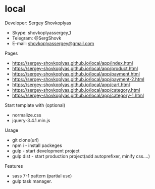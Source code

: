 # local

Developer: Sergey Shovkoplyas 
- Skype: shovkoplyassergey_1
- Telegram: @SergShovk
- E-mail: shovkoplyassergey@gmail.com


Pages
- https://sergey-shovkoplyas.github.io/local/app/index.html
- https://sergey-shovkoplyas.github.io/local/app/product.html
- https://sergey-shovkoplyas.github.io/local/app/payment.html
- https://sergey-shovkoplyas.github.io/local/app/payment-2.html
- https://sergey-shovkoplyas.github.io/local/app/cart.html
- https://sergey-shovkoplyas.github.io/local/app/category.html
- https://sergey-shovkoplyas.github.io/local/app/category-1.html

Start template with (optional)
- normalize.css
- jquery-3.4.1.min.js

Usage 
- git clone(url)
- npm i      - install packeges
- gulp       - start development project
- gulp dist  - start production project(add autoprefixer, minify css....)

Features 
- sass 7-1 pattern (partial use)
- gulp task manager.
